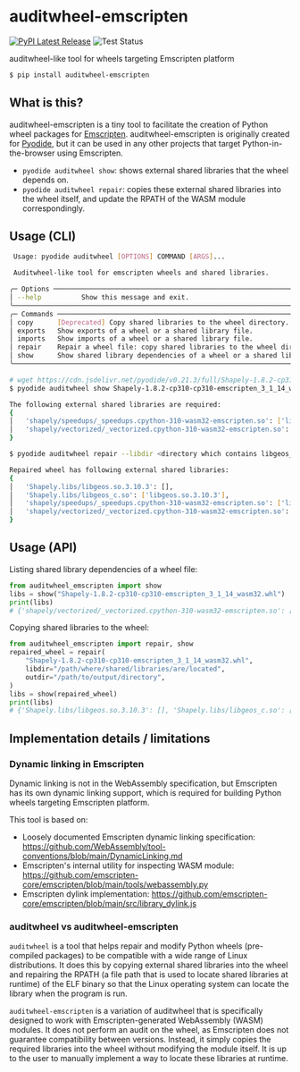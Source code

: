 # auditwheel-emscripten

[![PyPI Latest Release](https://img.shields.io/pypi/v/auditwheel-emscripten.svg)](https://pypi.org/project/auditwheel-emscripten/)
![Test Status](https://github.com/ryanking13/auditwheel-emscripten/actions/workflows/test.yml/badge.svg)

auditwheel-like tool for wheels targeting Emscripten platform

```sh
$ pip install auditwheel-emscripten
```

## What is this?

auditwheel-emscripten is a tiny tool to facilitate the creation of Python wheel packages for
[Emscripten](https://emscripten.org/). auditwheel-emscripten is originally created for
[Pyodide](https://pyodide.org/en/stable/), but it can be used in any other projects that target
Python-in-the-browser using Emscripten.

- `pyodide auditwheel show`: shows external shared libraries that the wheel depends on.
- `pyodide auditwheel repair`: copies these external shared libraries into the wheel itself, and update the RPATH of the WASM module correspondingly.

## Usage (CLI)

```sh
 Usage: pyodide auditwheel [OPTIONS] COMMAND [ARGS]...

 Auditwheel-like tool for emscripten wheels and shared libraries.

╭─ Options ───────────────────────────────────────────────────────────────────────────────────────────────────────────────────────────╮
│ --help          Show this message and exit.                                                                                         │
╰─────────────────────────────────────────────────────────────────────────────────────────────────────────────────────────────────────╯
╭─ Commands ──────────────────────────────────────────────────────────────────────────────────────────────────────────────────────────╮
│ copy      [Deprecated] Copy shared libraries to the wheel directory. Works same as repair. Use repair instead.          │
│ exports   Show exports of a wheel or a shared library file.                                                                         │
│ imports   Show imports of a wheel or a shared library file.                                                                         │
│ repair    Repair a wheel file: copy shared libraries to the wheel directory.   │
│ show      Show shared library dependencies of a wheel or a shared library file.                                                     │
╰─────────────────────────────────────────────────────────────────────────────────────────────────────────────────────────────────────╯
```

```sh
# wget https://cdn.jsdelivr.net/pyodide/v0.21.3/full/Shapely-1.8.2-cp310-cp310-emscripten_3_1_14_wasm32.whl
$ pyodide auditwheel show Shapely-1.8.2-cp310-cp310-emscripten_3_1_14_wasm32.whl

The following external shared libraries are required:
{
│   'shapely/speedups/_speedups.cpython-310-wasm32-emscripten.so': ['libgeos_c.so'],
│   'shapely/vectorized/_vectorized.cpython-310-wasm32-emscripten.so': ['libgeos_c.so']
}
```

```sh
$ pyodide auditwheel repair --libdir <directory which contains libgeos_c.so> Shapely-1.8.2-cp310-cp310-emscripten_3_1_14_wasm32.whl

Repaired wheel has following external shared libraries:
{
│   'Shapely.libs/libgeos.so.3.10.3': [],
│   'Shapely.libs/libgeos_c.so': ['libgeos.so.3.10.3'],
│   'shapely/speedups/_speedups.cpython-310-wasm32-emscripten.so': ['libgeos_c.so'],
│   'shapely/vectorized/_vectorized.cpython-310-wasm32-emscripten.so': ['libgeos_c.so']
}
```


## Usage (API)

Listing shared library dependencies of a wheel file:

```py
from auditwheel_emscripten import show
libs = show("Shapely-1.8.2-cp310-cp310-emscripten_3_1_14_wasm32.whl")
print(libs)
# {'shapely/vectorized/_vectorized.cpython-310-wasm32-emscripten.so': ['libgeos_c.so'], 'shapely/speedups/_speedups.cpython-310-wasm32-emscripten.so': ['libgeos_c.so']}
```

Copying shared libraries to the wheel:

```py
from auditwheel_emscripten import repair, show
repaired_wheel = repair(
    "Shapely-1.8.2-cp310-cp310-emscripten_3_1_14_wasm32.whl",
    libdir="/path/where/shared/libraries/are/located",
    outdir="/path/to/output/directory",
)
libs = show(repaired_wheel)
print(libs)
# {'Shapely.libs/libgeos.so.3.10.3': [], 'Shapely.libs/libgeos_c.so': ['libgeos.so.3.10.3'], 'shapely/speedups/_speedups.cpython-310-wasm32-emscripten.so': ['libgeos_c.so'], 'shapely/vectorized/_vectorized.cpython-310-wasm32-emscripten.so': ['libgeos_c.so']}
```

## Implementation details / limitations

### Dynamic linking in Emscripten

Dynamic linking is not in the WebAssembly specification,
but Emscripten has its own dynamic linking support,
which is required for building Python wheels targeting Emscripten platform.

This tool is based on:

- Loosely documented Emscripten dynamic linking specification: https://github.com/WebAssembly/tool-conventions/blob/main/DynamicLinking.md
- Emscripten's internal utility for inspecting WASM module: https://github.com/emscripten-core/emscripten/blob/main/tools/webassembly.py
- Emscripten dylink implementation: https://github.com/emscripten-core/emscripten/blob/main/src/library_dylink.js

### auditwheel vs auditwheel-emscripten

`auditwheel` is a tool that helps repair and modify Python wheels (pre-compiled packages)
to be compatible with a wide range of Linux distributions.
It does this by copying external shared libraries into the wheel and
repairing the RPATH (a file path that is used to locate shared libraries at runtime)
of the ELF binary so that the Linux operating system can locate the library when the program is run.

`auditwheel-emscripten` is a variation of auditwheel that is specifically designed
to work with Emscripten-generated WebAssembly (WASM) modules.
It does not perform an audit on the wheel, as Emscripten does not guarantee compatibility between versions.
Instead, it simply copies the required libraries into the wheel without modifying the module itself.
It is up to the user to manually implement a way to locate these libraries at runtime.
